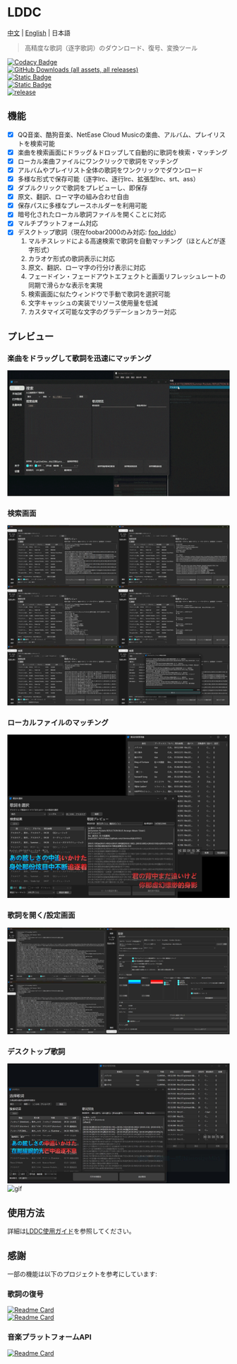 # LDDC

[中文](./README.md) | [English](./README_en.md) | 日本語

> 高精度な歌詞（逐字歌詞）のダウンロード、復号、変換ツール

[![Codacy Badge](https://app.codacy.com/project/badge/Grade/015f636391584ffc82790ff7038da5ca)](https://app.codacy.com/gh/chenmozhijin/LDDC/dashboard?utm_source=gh&utm_medium=referral&utm_content=&utm_campaign=Badge_grade)  
[![GitHub Downloads (all assets, all releases)](https://img.shields.io/github/downloads/chenmozhijin/LDDC/total)](https://github.com/chenmozhijin/LDDC/releases/latest)  
[![Static Badge](https://img.shields.io/badge/Python-3.10%2B-brightgreen)](https://www.python.org/downloads/)  
[![Static Badge](https://img.shields.io/badge/License-GPLv3-blue)](https://github.com/chenmozhijin/LDDC/blob/main/LICENSE)  
[![release](https://img.shields.io/github/v/release/chenmozhijin/LDDC?color=blue)](https://github.com/chenmozhijin/LDDC/releases/latest)

## 機能

- [x] QQ音楽、酷狗音楽、NetEase Cloud Musicの楽曲、アルバム、プレイリストを検索可能
- [x] 楽曲を検索画面にドラッグ＆ドロップして自動的に歌詞を検索・マッチング
- [x] ローカル楽曲ファイルにワンクリックで歌詞をマッチング
- [x] アルバムやプレイリスト全体の歌詞をワンクリックでダウンロード
- [x] 多様な形式で保存可能（逐字lrc、逐行lrc、拡張型lrc、srt、ass）
- [x] ダブルクリックで歌詞をプレビューし、即保存
- [x] 原文、翻訳、ローマ字の組み合わせ自由
- [x] 保存パスに多様なプレースホルダーを利用可能
- [x] 暗号化されたローカル歌詞ファイルを開くことに対応
- [x] マルチプラットフォーム対応
- [x] デスクトップ歌詞（現在foobar2000のみ対応: [foo_lddc](https://github.com/chenmozhijin/foo_lddc)）
    1. マルチスレッドによる高速検索で歌詞を自動マッチング（ほとんどが逐字形式）
    2. カラオケ形式の歌詞表示に対応
    3. 原文、翻訳、ローマ字の行分け表示に対応
    4. フェードイン・フェードアウトエフェクトと画面リフレッシュレートの同期で滑らかな表示を実現
    5. 検索画面に似たウィンドウで手動で歌詞を選択可能
    6. 文字キャッシュの実装でリソース使用量を低減
    7. カスタマイズ可能な文字のグラデーションカラー対応

## プレビュー

### 楽曲をドラッグして歌詞を迅速にマッチング

![gif](img/drop.gif)

### 検索画面

![image](img/ja_1.jpg)

### ローカルファイルのマッチング

![image](img/ja_4.jpg)

### 歌詞を開く/設定画面

![image](img/ja_2.jpg)

### デスクトップ歌詞

![image](img/zh-Hans_4.jpg)
![gif](img/desktop_lyrics.gif)

## 使用方法

詳細は[LDDC使用ガイド](https://github.com/chenmozhijin/LDDC/wiki)を参照してください。

## 感謝

一部の機能は以下のプロジェクトを参考にしています:

### 歌詞の復号

[![Readme Card](https://github-readme-stats.vercel.app/api/pin/?username=WXRIW&repo=QQMusicDecoder)](https://github.com/WXRIW/QQMusicDecoder)  
[![Readme Card](https://github-readme-stats.vercel.app/api/pin/?username=jixunmoe&repo=qmc-decode)](https://github.com/jixunmoe/qmc-decode)

### 音楽プラットフォームAPI

[![Readme Card](https://github-readme-stats.vercel.app/api/pin/?username=MCQTSS&repo=MCQTSS_QQMusic)](https://github.com/MCQTSS/MCQTSS_QQMusic)

